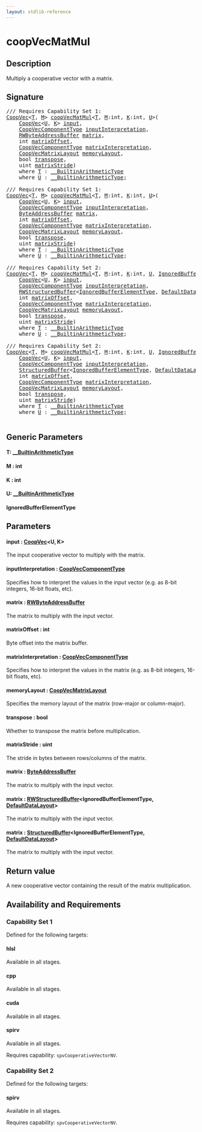 ```yaml
---
layout: stdlib-reference
---
```


# coopVecMatMul

## Description

Multiply a cooperative vector with a matrix.



## Signature 

<pre>
/// Requires Capability Set 1:
<a href="../types/coopvec-04/index.html" class="code_type">CoopVec</a>&lt;<a href="coopvecmatmul-47a.html#typeparam-T" class="code_type">T</a>, <a href="coopvecmatmul-47a.html#decl-M" class="code_var">M</a>&gt; <a href="coopvecmatmul-47a.html">coopVecMatMul</a>&lt;<a href="coopvecmatmul-47a.html#typeparam-T" class="code_type">T</a>, <a href="coopvecmatmul-47a.html#decl-M" class="code_var">M</a>:<span class="code_keyword">int</span>, <a href="coopvecmatmul-47a.html#decl-K" class="code_var">K</a>:<span class="code_keyword">int</span>, <a href="coopvecmatmul-47a.html#typeparam-U" class="code_type">U</a>&gt;(
    <a href="../types/coopvec-04/index.html" class="code_type">CoopVec</a>&lt;<a href="coopvecmatmul-47a.html#typeparam-U" class="code_type">U</a>, <a href="coopvecmatmul-47a.html#decl-K" class="code_var">K</a>&gt; <a href="coopvecmatmul-47a.html#decl-input" class="code_param">input</a>,
    <a href="../types/coopveccomponenttype-047g/index.html" class="code_type">CoopVecComponentType</a> <a href="coopvecmatmul-47a.html#decl-inputInterpretation" class="code_param">inputInterpretation</a>,
    <a href="../types/rwbyteaddressbuffer-0126d/index.html" class="code_type">RWByteAddressBuffer</a> <a href="coopvecmatmul-47a.html#decl-matrix" class="code_param">matrix</a>,
    <span class="code_keyword">int</span> <a href="coopvecmatmul-47a.html#decl-matrixOffset" class="code_param">matrixOffset</a>,
    <a href="../types/coopveccomponenttype-047g/index.html" class="code_type">CoopVecComponentType</a> <a href="coopvecmatmul-47a.html#decl-matrixInterpretation" class="code_param">matrixInterpretation</a>,
    <a href="../types/coopvecmatrixlayout-047d/index.html" class="code_type">CoopVecMatrixLayout</a> <a href="coopvecmatmul-47a.html#decl-memoryLayout" class="code_param">memoryLayout</a>,
    <span class="code_keyword">bool</span> <a href="coopvecmatmul-47a.html#decl-transpose" class="code_param">transpose</a>,
    <span class="code_keyword">uint</span> <a href="coopvecmatmul-47a.html#decl-matrixStride" class="code_param">matrixStride</a>)
    <span class='code_keyword'>where</span> <a href="coopvecmatmul-47a.html#typeparam-T" class="code_type">T</a> : <a href="../interfaces/0_builtinarithmetictype-029j/index.html" class="code_type">__BuiltinArithmeticType</a>
    <span class='code_keyword'>where</span> <a href="coopvecmatmul-47a.html#typeparam-U" class="code_type">U</a> : <a href="../interfaces/0_builtinarithmetictype-029j/index.html" class="code_type">__BuiltinArithmeticType</a>;

/// Requires Capability Set 1:
<a href="../types/coopvec-04/index.html" class="code_type">CoopVec</a>&lt;<a href="coopvecmatmul-47a.html#typeparam-T" class="code_type">T</a>, <a href="coopvecmatmul-47a.html#decl-M" class="code_var">M</a>&gt; <a href="coopvecmatmul-47a.html">coopVecMatMul</a>&lt;<a href="coopvecmatmul-47a.html#typeparam-T" class="code_type">T</a>, <a href="coopvecmatmul-47a.html#decl-M" class="code_var">M</a>:<span class="code_keyword">int</span>, <a href="coopvecmatmul-47a.html#decl-K" class="code_var">K</a>:<span class="code_keyword">int</span>, <a href="coopvecmatmul-47a.html#typeparam-U" class="code_type">U</a>&gt;(
    <a href="../types/coopvec-04/index.html" class="code_type">CoopVec</a>&lt;<a href="coopvecmatmul-47a.html#typeparam-U" class="code_type">U</a>, <a href="coopvecmatmul-47a.html#decl-K" class="code_var">K</a>&gt; <a href="coopvecmatmul-47a.html#decl-input" class="code_param">input</a>,
    <a href="../types/coopveccomponenttype-047g/index.html" class="code_type">CoopVecComponentType</a> <a href="coopvecmatmul-47a.html#decl-inputInterpretation" class="code_param">inputInterpretation</a>,
    <a href="../types/byteaddressbuffer-04b/index.html" class="code_type">ByteAddressBuffer</a> <a href="coopvecmatmul-47a.html#decl-matrix" class="code_param">matrix</a>,
    <span class="code_keyword">int</span> <a href="coopvecmatmul-47a.html#decl-matrixOffset" class="code_param">matrixOffset</a>,
    <a href="../types/coopveccomponenttype-047g/index.html" class="code_type">CoopVecComponentType</a> <a href="coopvecmatmul-47a.html#decl-matrixInterpretation" class="code_param">matrixInterpretation</a>,
    <a href="../types/coopvecmatrixlayout-047d/index.html" class="code_type">CoopVecMatrixLayout</a> <a href="coopvecmatmul-47a.html#decl-memoryLayout" class="code_param">memoryLayout</a>,
    <span class="code_keyword">bool</span> <a href="coopvecmatmul-47a.html#decl-transpose" class="code_param">transpose</a>,
    <span class="code_keyword">uint</span> <a href="coopvecmatmul-47a.html#decl-matrixStride" class="code_param">matrixStride</a>)
    <span class='code_keyword'>where</span> <a href="coopvecmatmul-47a.html#typeparam-T" class="code_type">T</a> : <a href="../interfaces/0_builtinarithmetictype-029j/index.html" class="code_type">__BuiltinArithmeticType</a>
    <span class='code_keyword'>where</span> <a href="coopvecmatmul-47a.html#typeparam-U" class="code_type">U</a> : <a href="../interfaces/0_builtinarithmetictype-029j/index.html" class="code_type">__BuiltinArithmeticType</a>;

/// Requires Capability Set 2:
<a href="../types/coopvec-04/index.html" class="code_type">CoopVec</a>&lt;<a href="coopvecmatmul-47a.html#typeparam-T" class="code_type">T</a>, <a href="coopvecmatmul-47a.html#decl-M" class="code_var">M</a>&gt; <a href="coopvecmatmul-47a.html">coopVecMatMul</a>&lt;<a href="coopvecmatmul-47a.html#typeparam-T" class="code_type">T</a>, <a href="coopvecmatmul-47a.html#decl-M" class="code_var">M</a>:<span class="code_keyword">int</span>, <a href="coopvecmatmul-47a.html#decl-K" class="code_var">K</a>:<span class="code_keyword">int</span>, <a href="coopvecmatmul-47a.html#typeparam-U" class="code_type">U</a>, <a href="coopvecmatmul-47a.html#typeparam-IgnoredBufferElementType" class="code_type">IgnoredBufferElementType</a>&gt;(
    <a href="../types/coopvec-04/index.html" class="code_type">CoopVec</a>&lt;<a href="coopvecmatmul-47a.html#typeparam-U" class="code_type">U</a>, <a href="coopvecmatmul-47a.html#decl-K" class="code_var">K</a>&gt; <a href="coopvecmatmul-47a.html#decl-input" class="code_param">input</a>,
    <a href="../types/coopveccomponenttype-047g/index.html" class="code_type">CoopVecComponentType</a> <a href="coopvecmatmul-47a.html#decl-inputInterpretation" class="code_param">inputInterpretation</a>,
    <a href="../types/rwstructuredbuffer-012c/index.html" class="code_type">RWStructuredBuffer</a>&lt;<a href="coopvecmatmul-47a.html#typeparam-IgnoredBufferElementType" class="code_type">IgnoredBufferElementType</a>, <a href="../types/defaultdatalayout-07b/index.html" class="code_type">DefaultDataLayout</a>&gt; <a href="coopvecmatmul-47a.html#decl-matrix" class="code_param">matrix</a>,
    <span class="code_keyword">int</span> <a href="coopvecmatmul-47a.html#decl-matrixOffset" class="code_param">matrixOffset</a>,
    <a href="../types/coopveccomponenttype-047g/index.html" class="code_type">CoopVecComponentType</a> <a href="coopvecmatmul-47a.html#decl-matrixInterpretation" class="code_param">matrixInterpretation</a>,
    <a href="../types/coopvecmatrixlayout-047d/index.html" class="code_type">CoopVecMatrixLayout</a> <a href="coopvecmatmul-47a.html#decl-memoryLayout" class="code_param">memoryLayout</a>,
    <span class="code_keyword">bool</span> <a href="coopvecmatmul-47a.html#decl-transpose" class="code_param">transpose</a>,
    <span class="code_keyword">uint</span> <a href="coopvecmatmul-47a.html#decl-matrixStride" class="code_param">matrixStride</a>)
    <span class='code_keyword'>where</span> <a href="coopvecmatmul-47a.html#typeparam-T" class="code_type">T</a> : <a href="../interfaces/0_builtinarithmetictype-029j/index.html" class="code_type">__BuiltinArithmeticType</a>
    <span class='code_keyword'>where</span> <a href="coopvecmatmul-47a.html#typeparam-U" class="code_type">U</a> : <a href="../interfaces/0_builtinarithmetictype-029j/index.html" class="code_type">__BuiltinArithmeticType</a>;

/// Requires Capability Set 2:
<a href="../types/coopvec-04/index.html" class="code_type">CoopVec</a>&lt;<a href="coopvecmatmul-47a.html#typeparam-T" class="code_type">T</a>, <a href="coopvecmatmul-47a.html#decl-M" class="code_var">M</a>&gt; <a href="coopvecmatmul-47a.html">coopVecMatMul</a>&lt;<a href="coopvecmatmul-47a.html#typeparam-T" class="code_type">T</a>, <a href="coopvecmatmul-47a.html#decl-M" class="code_var">M</a>:<span class="code_keyword">int</span>, <a href="coopvecmatmul-47a.html#decl-K" class="code_var">K</a>:<span class="code_keyword">int</span>, <a href="coopvecmatmul-47a.html#typeparam-U" class="code_type">U</a>, <a href="coopvecmatmul-47a.html#typeparam-IgnoredBufferElementType" class="code_type">IgnoredBufferElementType</a>&gt;(
    <a href="../types/coopvec-04/index.html" class="code_type">CoopVec</a>&lt;<a href="coopvecmatmul-47a.html#typeparam-U" class="code_type">U</a>, <a href="coopvecmatmul-47a.html#decl-K" class="code_var">K</a>&gt; <a href="coopvecmatmul-47a.html#decl-input" class="code_param">input</a>,
    <a href="../types/coopveccomponenttype-047g/index.html" class="code_type">CoopVecComponentType</a> <a href="coopvecmatmul-47a.html#decl-inputInterpretation" class="code_param">inputInterpretation</a>,
    <a href="../types/structuredbuffer-0a/index.html" class="code_type">StructuredBuffer</a>&lt;<a href="coopvecmatmul-47a.html#typeparam-IgnoredBufferElementType" class="code_type">IgnoredBufferElementType</a>, <a href="../types/defaultdatalayout-07b/index.html" class="code_type">DefaultDataLayout</a>&gt; <a href="coopvecmatmul-47a.html#decl-matrix" class="code_param">matrix</a>,
    <span class="code_keyword">int</span> <a href="coopvecmatmul-47a.html#decl-matrixOffset" class="code_param">matrixOffset</a>,
    <a href="../types/coopveccomponenttype-047g/index.html" class="code_type">CoopVecComponentType</a> <a href="coopvecmatmul-47a.html#decl-matrixInterpretation" class="code_param">matrixInterpretation</a>,
    <a href="../types/coopvecmatrixlayout-047d/index.html" class="code_type">CoopVecMatrixLayout</a> <a href="coopvecmatmul-47a.html#decl-memoryLayout" class="code_param">memoryLayout</a>,
    <span class="code_keyword">bool</span> <a href="coopvecmatmul-47a.html#decl-transpose" class="code_param">transpose</a>,
    <span class="code_keyword">uint</span> <a href="coopvecmatmul-47a.html#decl-matrixStride" class="code_param">matrixStride</a>)
    <span class='code_keyword'>where</span> <a href="coopvecmatmul-47a.html#typeparam-T" class="code_type">T</a> : <a href="../interfaces/0_builtinarithmetictype-029j/index.html" class="code_type">__BuiltinArithmeticType</a>
    <span class='code_keyword'>where</span> <a href="coopvecmatmul-47a.html#typeparam-U" class="code_type">U</a> : <a href="../interfaces/0_builtinarithmetictype-029j/index.html" class="code_type">__BuiltinArithmeticType</a>;

</pre>

## Generic Parameters

####  <a id="typeparam-T"></a>T: [\_\_BuiltinArithmeticType](../interfaces/0_builtinarithmetictype-029j/index)
####  <a id="decl-M"></a>M  : int
####  <a id="decl-K"></a>K  : int
####  <a id="typeparam-U"></a>U: [\_\_BuiltinArithmeticType](../interfaces/0_builtinarithmetictype-029j/index)
####  <a id="typeparam-IgnoredBufferElementType"></a>IgnoredBufferElementType

## Parameters

####  <a id="decl-input"></a>input  : [CoopVec](../types/coopvec-04/index)\<U, K\>
The input cooperative vector to multiply with the matrix.

####  <a id="decl-inputInterpretation"></a>inputInterpretation  : [CoopVecComponentType](../types/coopveccomponenttype-047g/index)
Specifies how to interpret the values in the input vector (e.g. as 8-bit integers, 16-bit floats, etc).

####  <a id="decl-matrix"></a>matrix  : [RWByteAddressBuffer](../types/rwbyteaddressbuffer-0126d/index)
The matrix to multiply with the input vector.

####  <a id="decl-matrixOffset"></a>matrixOffset  : int
Byte offset into the matrix buffer.

####  <a id="decl-matrixInterpretation"></a>matrixInterpretation  : [CoopVecComponentType](../types/coopveccomponenttype-047g/index)
Specifies how to interpret the values in the matrix (e.g. as 8-bit integers, 16-bit floats, etc).

####  <a id="decl-memoryLayout"></a>memoryLayout  : [CoopVecMatrixLayout](../types/coopvecmatrixlayout-047d/index)
Specifies the memory layout of the matrix (row-major or column-major).

####  <a id="decl-transpose"></a>transpose  : bool
Whether to transpose the matrix before multiplication.

####  <a id="decl-matrixStride"></a>matrixStride  : uint
The stride in bytes between rows/columns of the matrix.

####  <a id="decl-matrix"></a>matrix  : [ByteAddressBuffer](../types/byteaddressbuffer-04b/index)
The matrix to multiply with the input vector.

####  <a id="decl-matrix"></a>matrix  : [RWStructuredBuffer](../types/rwstructuredbuffer-012c/index)\<IgnoredBufferElementType, [DefaultDataLayout](../types/defaultdatalayout-07b/index)\>
The matrix to multiply with the input vector.

####  <a id="decl-matrix"></a>matrix  : [StructuredBuffer](../types/structuredbuffer-0a/index)\<IgnoredBufferElementType, [DefaultDataLayout](../types/defaultdatalayout-07b/index)\>
The matrix to multiply with the input vector.


## Return value
A new cooperative vector containing the result of the matrix multiplication.


## Availability and Requirements

### Capability Set 1

Defined for the following targets:

#### hlsl
Available in all stages.

#### cpp
Available in all stages.

#### cuda
Available in all stages.

#### spirv
Available in all stages.

Requires capability: `spvCooperativeVectorNV`.

### Capability Set 2

Defined for the following targets:

#### spirv
Available in all stages.

Requires capability: `spvCooperativeVectorNV`.


